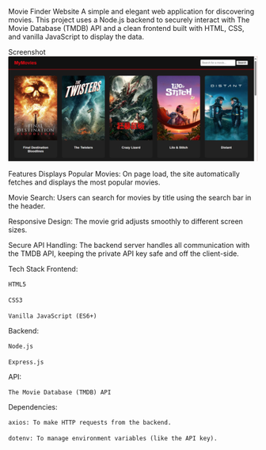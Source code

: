 Movie Finder Website
    A simple and elegant web application for discovering movies. This project uses a Node.js backend to securely interact with The Movie Database (TMDB) API and a clean frontend built with HTML, CSS, and vanilla JavaScript to display the data.

Screenshot
![alt text](image.png)

Features
    Displays Popular Movies: On page load, the site automatically fetches and displays the most popular movies.

Movie Search: Users can search for movies by title using the search bar in the header.

Responsive Design: The movie grid adjusts smoothly to different screen sizes.

Secure API Handling: 
    The backend server handles all communication with the TMDB API, keeping the private API key safe and off the client-side.

Tech Stack
Frontend:

    HTML5

    CSS3

    Vanilla JavaScript (ES6+)

Backend:

    Node.js

    Express.js

API:

    The Movie Database (TMDB) API

Dependencies:

    axios: To make HTTP requests from the backend.

    dotenv: To manage environment variables (like the API key).